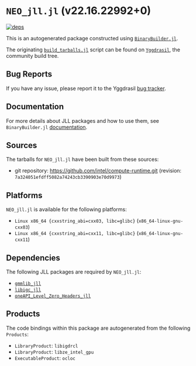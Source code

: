# `NEO_jll.jl` (v22.16.22992+0)

[![deps](https://juliahub.com/docs/NEO_jll/deps.svg)](https://juliahub.com/ui/Packages/NEO_jll/LbB4W?page=2)

This is an autogenerated package constructed using [`BinaryBuilder.jl`](https://github.com/JuliaPackaging/BinaryBuilder.jl).

The originating [`build_tarballs.jl`](https://github.com/JuliaPackaging/Yggdrasil/blob/814d66cec0a14f76a6f52e445e9e934079c3d068/N/NEO/build_tarballs.jl) script can be found on [`Yggdrasil`](https://github.com/JuliaPackaging/Yggdrasil/), the community build tree.

## Bug Reports

If you have any issue, please report it to the Yggdrasil [bug tracker](https://github.com/JuliaPackaging/Yggdrasil/issues).

## Documentation

For more details about JLL packages and how to use them, see `BinaryBuilder.jl` [documentation](https://docs.binarybuilder.org/stable/jll/).

## Sources

The tarballs for `NEO_jll.jl` have been built from these sources:

* git repository: https://github.com/intel/compute-runtime.git (revision: `7a324051efdff5082a74243cb3390903e70d9973`)

## Platforms

`NEO_jll.jl` is available for the following platforms:

* `Linux x86_64 {cxxstring_abi=cxx03, libc=glibc}` (`x86_64-linux-gnu-cxx03`)
* `Linux x86_64 {cxxstring_abi=cxx11, libc=glibc}` (`x86_64-linux-gnu-cxx11`)

## Dependencies

The following JLL packages are required by `NEO_jll.jl`:

* [`gmmlib_jll`](https://github.com/JuliaBinaryWrappers/gmmlib_jll.jl)
* [`libigc_jll`](https://github.com/JuliaBinaryWrappers/libigc_jll.jl)
* [`oneAPI_Level_Zero_Headers_jll`](https://github.com/JuliaBinaryWrappers/oneAPI_Level_Zero_Headers_jll.jl)

## Products

The code bindings within this package are autogenerated from the following `Products`:

* `LibraryProduct`: `libigdrcl`
* `LibraryProduct`: `libze_intel_gpu`
* `ExecutableProduct`: `ocloc`
